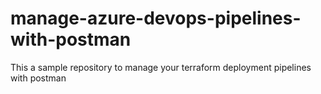 # manage-azure-devops-pipelines-with-postman
This a sample repository to manage your terraform deployment pipelines with postman
